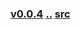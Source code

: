 ### [v0.0.4](https://github.com/littleflute/english/edit/master/voa/learningenglish/U.S.%20HISTORY/readme.md) [..](..) [src](https://learningenglish.voanews.com/z/979)
